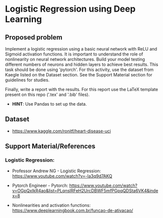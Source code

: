 # Logistic Regression using Deep Learning

## Proposed problem
Implement a logistic regression using a basic neural network with ReLU and Sigmoid activation functions. It is important to understand the role of nonlinearity on neural network architectures. Build your model testing different numbers of neurons and hidden layers to achieve best results. This task should be done using 'pytorch'. For this activity, use the dataset from Kaegle listed on the Dataset section. See the Support Material section for guidelines for studies.

Finally, write a report with the results. For this report use the LaTeX template present on this repo ('.tex' and '.bib' files).


- **HINT**: Use Pandas to set up the data.

## Dataset
- https://www.kaggle.com/ronitf/heart-disease-uci

## Support Material/References
### Logistic Regression:
	
- Professor Andrew NG - Logistic Regression: https://www.youtube.com/watch?v=-la3q9d7AKQ
	
- Pytorch Engineer - Pytorch: https://www.youtube.com/watch?v=OGpQxIkR4ao&list=PLqnslRFeH2UrcDBWF5mfPGpqQDSta6VK4&index=8
	 
- Nonlinearities and activation functions: https://www.deeplearningbook.com.br/funcao-de-ativacao/